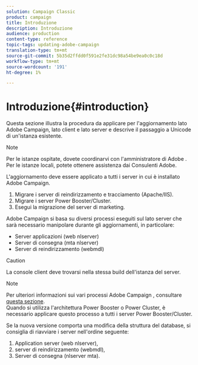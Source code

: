 ```yaml
---
solution: Campaign Classic
product: campaign
title: Introduzione
description: Introduzione
audience: production
content-type: reference
topic-tags: updating-adobe-campaign
translation-type: tm+mt
source-git-commit: 5b35d2ffdd0f591e2fe31dc98a54be9ea0c0c18d
workflow-type: tm+mt
source-wordcount: '191'
ht-degree: 1%

---
```



# Introduzione{#introduction}

Questa sezione illustra la procedura da applicare per l&#39;aggiornamento  lato Adobe Campaign, lato client e lato server e descrive il passaggio a Unicode di un&#39;istanza esistente.

>[!NOTE]
>
>Per le istanze ospitate, dovete coordinarvi con l&#39;amministratore di Adobe .\
>Per le istanze locali, potete ottenere assistenza dai Consulenti  Adobe.

L&#39;aggiornamento deve essere applicato a tutti i server in cui è installato  Adobe Campaign.

1. Migrare i server di reindirizzamento e tracciamento (Apache/IIS).
1. Migrare i server Power Booster/Cluster.
1. Esegui la migrazione del server di marketing.

 Adobe Campaign si basa su diversi processi eseguiti sul lato server che sarà necessario manipolare durante gli aggiornamenti, in particolare:

* Server applicazioni (web nlserver)
* Server di consegna (mta nlserver)
* Server di reindirizzamento (webmdl)

>[!CAUTION]
>
>La console client deve trovarsi nella stessa build dell&#39;istanza del server.

>[!NOTE]
>
>Per ulteriori informazioni sui vari processi Adobe Campaign , consultare [questa sezione](../../installation/using/general-architecture.md#logical-application-layer).\
>Quando si utilizza l&#39;architettura Power Booster o Power Cluster, è necessario applicare questo processo a tutti i server Power Booster/Cluster.

Se la nuova versione comporta una modifica della struttura del database, si consiglia di riavviare i server nell&#39;ordine seguente:

1. Application server (web nlserver),
1. server di reindirizzamento (webmdl),
1. Server di consegna (nlserver mta).

